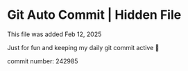 # Git Auto Commit | Hidden File

This file was added Feb 12, 2025

Just for fun and keeping my daily git commit active 🤪

commit number: 242985
